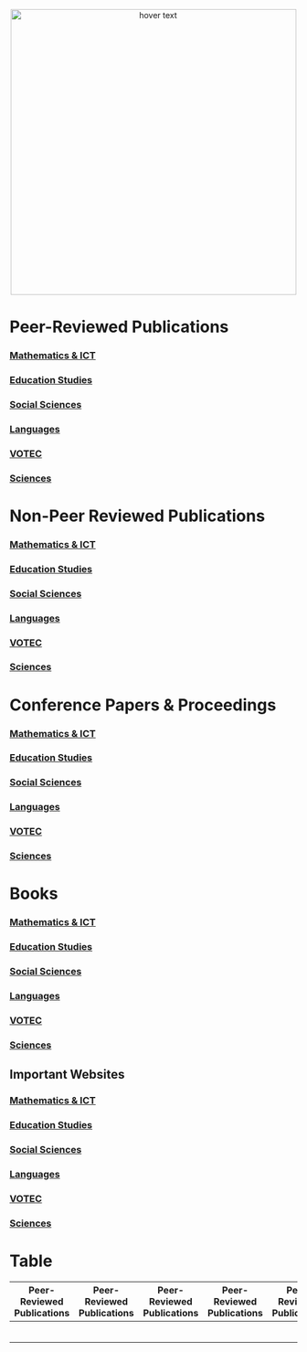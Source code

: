 <p align="center">
  <img src="https://i.pinimg.com/736x/df/e3/55/dfe3555d73f4054eb01bc36f5e55dc0d.jpg" width="500" title="hover text">
</p>


# Peer-Reviewed Publications

### [Mathematics & ICT](https://github.com/etconsult2023/etconsult2023.github.io/tree/main/articles/educ_studies)
### [Education Studies](https://github.com/etconsult2023/etconsult2023.github.io/tree/main/articles/educ_studies) 
### [Social Sciences](https://github.com/etconsult2023/etconsult2023.github.io/tree/main/articles/educ_studies) 
### [Languages](https://github.com/etconsult2023/etconsult2023.github.io/tree/main/articles/educ_studies) 
### [VOTEC](https://github.com/etconsult2023/etconsult2023.github.io/tree/main/articles/educ_studies) 
### [Sciences](https://github.com/etconsult2023/etconsult2023.github.io/tree/main/articles/educ_studies) 

# Non-Peer Reviewed Publications

### [Mathematics & ICT](https://github.com/etconsult2023/etconsult2023.github.io/tree/main/articles/educ_studies)
### [Education Studies](https://github.com/etconsult2023/etconsult2023.github.io/tree/main/articles/educ_studies) 
### [Social Sciences](https://github.com/etconsult2023/etconsult2023.github.io/tree/main/articles/educ_studies) 
### [Languages](https://github.com/etconsult2023/etconsult2023.github.io/tree/main/articles/educ_studies) 
### [VOTEC](https://github.com/etconsult2023/etconsult2023.github.io/tree/main/articles/educ_studies) 
### [Sciences](https://github.com/etconsult2023/etconsult2023.github.io/tree/main/articles/educ_studies) 

# Conference Papers & Proceedings

### [Mathematics & ICT](https://github.com/etconsult2023/etconsult2023.github.io/tree/main/articles/educ_studies)
### [Education Studies](https://github.com/etconsult2023/etconsult2023.github.io/tree/main/articles/educ_studies) 
### [Social Sciences](https://github.com/etconsult2023/etconsult2023.github.io/tree/main/articles/educ_studies) 
### [Languages](https://github.com/etconsult2023/etconsult2023.github.io/tree/main/articles/educ_studies) 
### [VOTEC](https://github.com/etconsult2023/etconsult2023.github.io/tree/main/articles/educ_studies) 
### [Sciences](https://github.com/etconsult2023/etconsult2023.github.io/tree/main/articles/educ_studies) 

# Books

### [Mathematics & ICT](https://github.com/etconsult2023/etconsult2023.github.io/tree/main/articles/educ_studies)
### [Education Studies](https://github.com/etconsult2023/etconsult2023.github.io/tree/main/articles/educ_studies) 
### [Social Sciences](https://github.com/etconsult2023/etconsult2023.github.io/tree/main/articles/educ_studies) 
### [Languages](https://github.com/etconsult2023/etconsult2023.github.io/tree/main/articles/educ_studies) 
### [VOTEC](https://github.com/etconsult2023/etconsult2023.github.io/tree/main/articles/educ_studies) 
### [Sciences](https://github.com/etconsult2023/etconsult2023.github.io/tree/main/articles/educ_studies) 

## Important Websites

### [Mathematics & ICT](https://github.com/etconsult2023/etconsult2023.github.io/tree/main/articles/educ_studies)
### [Education Studies](https://github.com/etconsult2023/etconsult2023.github.io/tree/main/articles/educ_studies) 
### [Social Sciences](https://github.com/etconsult2023/etconsult2023.github.io/tree/main/articles/educ_studies) 
### [Languages](https://github.com/etconsult2023/etconsult2023.github.io/tree/main/articles/educ_studies) 
### [VOTEC](https://github.com/etconsult2023/etconsult2023.github.io/tree/main/articles/educ_studies) 
### [Sciences](https://github.com/etconsult2023/etconsult2023.github.io/tree/main/articles/educ_studies) 

# Table

|   Peer-Reviewed Publications	| Peer-Reviewed Publications  	|  Peer-Reviewed Publications 	|   Peer-Reviewed Publications	|   Peer-Reviewed Publications	|
|---	|---	|---	|---	|---	|
|   	|   	|   	|   	|   	|
|   	|   	|   	|   	|   	|
|   	|   	|   	|   	|   	|
|   	|   	|   	|   	|   	|
|   	|   	|   	|   	|   	|
|   	|   	|   	|   	|   	|




